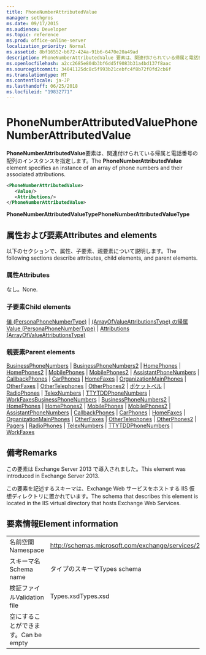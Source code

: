 ```yaml
---
title: PhoneNumberAttributedValue
manager: sethgros
ms.date: 09/17/2015
ms.audience: Developer
ms.topic: reference
ms.prod: office-online-server
localization_priority: Normal
ms.assetid: 8bf16552-b672-424a-91b6-6470e20a49ad
description: PhoneNumberAttributedValue 要素は、関連付けられている帰属と電話番号の配列のインスタンスを指定します。
ms.openlocfilehash: a2cc2685e804b3bf6dd5f9083b31a4bd137f8aac
ms.sourcegitcommit: 34041125dc8c5f993b21cebfc4f8b72f0fd2cb6f
ms.translationtype: MT
ms.contentlocale: ja-JP
ms.lasthandoff: 06/25/2018
ms.locfileid: "19832771"
---
```

# <a name="phonenumberattributedvalue"></a><span data-ttu-id="64616-103">PhoneNumberAttributedValue</span><span class="sxs-lookup"><span data-stu-id="64616-103">PhoneNumberAttributedValue</span></span>

<span data-ttu-id="64616-104">**PhoneNumberAttributedValue**要素は、関連付けられている帰属と電話番号の配列のインスタンスを指定します。</span><span class="sxs-lookup"><span data-stu-id="64616-104">The **PhoneNumberAttributedValue** element specifies an instance of an array of phone numbers and their associated attributions.</span></span> 
  
```XML
<PhoneNumberAttributedValue>
   <Value/>
   <Attributions/>
</PhoneNumberAttributedValue>
```

 <span data-ttu-id="64616-105">**PhoneNumberAttributedValueType**</span><span class="sxs-lookup"><span data-stu-id="64616-105">**PhoneNumberAttributedValueType**</span></span>
## <a name="attributes-and-elements"></a><span data-ttu-id="64616-106">属性および要素</span><span class="sxs-lookup"><span data-stu-id="64616-106">Attributes and elements</span></span>

<span data-ttu-id="64616-107">以下のセクションで、属性、子要素、親要素について説明します。</span><span class="sxs-lookup"><span data-stu-id="64616-107">The following sections describe attributes, child elements, and parent elements.</span></span>
  
### <a name="attributes"></a><span data-ttu-id="64616-108">属性</span><span class="sxs-lookup"><span data-stu-id="64616-108">Attributes</span></span>

<span data-ttu-id="64616-109">なし。</span><span class="sxs-lookup"><span data-stu-id="64616-109">None.</span></span>
  
### <a name="child-elements"></a><span data-ttu-id="64616-110">子要素</span><span class="sxs-lookup"><span data-stu-id="64616-110">Child elements</span></span>

<span data-ttu-id="64616-111">[値 (PersonaPhoneNumberType)](value-personaphonenumbertype.md) | [(ArrayOfValueAttributionsType) の帰属](attributions-arrayofvalueattributionstype.md)</span><span class="sxs-lookup"><span data-stu-id="64616-111">[Value (PersonaPhoneNumberType)](value-personaphonenumbertype.md) | [Attributions (ArrayOfValueAttributionsType)](attributions-arrayofvalueattributionstype.md)</span></span>
  
### <a name="parent-elements"></a><span data-ttu-id="64616-112">親要素</span><span class="sxs-lookup"><span data-stu-id="64616-112">Parent elements</span></span>

<span data-ttu-id="64616-113">[BusinessPhoneNumbers](businessphonenumbers.md) | [BusinessPhoneNumbers2](businessphonenumbers2.md) | [HomePhones](homephones.md) | [HomePhones2](homephones2.md) | [MobilePhones](mobilephones.md) | [MobilePhones2](mobilephones2.md) | [AssistantPhoneNumbers](assistantphonenumbers.md)  |  [CallbackPhones](callbackphones.md) | [CarPhones](carphones.md) | [HomeFaxes](homefaxes.md) | [OrganizationMainPhones](organizationmainphones.md) | [OtherFaxes](otherfaxes.md) | [OtherTelephones](othertelephones.md)  |  [OtherPhones2](otherphones2.md) | [ポケットベル](pagers.md) | [RadioPhones](radiophones.md) | [TelexNumbers](telexnumbers.md) | [TTYTDDPhoneNumbers](ttytddphonenumbers.md) | [WorkFaxes](workfaxes.md)</span><span class="sxs-lookup"><span data-stu-id="64616-113">[BusinessPhoneNumbers](businessphonenumbers.md) | [BusinessPhoneNumbers2](businessphonenumbers2.md) | [HomePhones](homephones.md) | [HomePhones2](homephones2.md) | [MobilePhones](mobilephones.md) | [MobilePhones2](mobilephones2.md) | [AssistantPhoneNumbers](assistantphonenumbers.md) | [CallbackPhones](callbackphones.md) | [CarPhones](carphones.md) | [HomeFaxes](homefaxes.md) | [OrganizationMainPhones](organizationmainphones.md) | [OtherFaxes](otherfaxes.md) | [OtherTelephones](othertelephones.md) | [OtherPhones2](otherphones2.md) | [Pagers](pagers.md) | [RadioPhones](radiophones.md) | [TelexNumbers](telexnumbers.md) | [TTYTDDPhoneNumbers](ttytddphonenumbers.md) | [WorkFaxes](workfaxes.md)</span></span>
  
## <a name="remarks"></a><span data-ttu-id="64616-114">備考</span><span class="sxs-lookup"><span data-stu-id="64616-114">Remarks</span></span>

<span data-ttu-id="64616-115">この要素は Exchange Server 2013 で導入されました。</span><span class="sxs-lookup"><span data-stu-id="64616-115">This element was introduced in Exchange Server 2013.</span></span>
  
<span data-ttu-id="64616-116">この要素を記述するスキーマは、Exchange Web サービスをホストする IIS 仮想ディレクトリに置かれています。</span><span class="sxs-lookup"><span data-stu-id="64616-116">The schema that describes this element is located in the IIS virtual directory that hosts Exchange Web Services.</span></span>
  
## <a name="element-information"></a><span data-ttu-id="64616-117">要素情報</span><span class="sxs-lookup"><span data-stu-id="64616-117">Element information</span></span>

|||
|:-----|:-----|
|<span data-ttu-id="64616-118">名前空間</span><span class="sxs-lookup"><span data-stu-id="64616-118">Namespace</span></span>  <br/> |http://schemas.microsoft.com/exchange/services/2006/types  <br/> |
|<span data-ttu-id="64616-119">スキーマ名</span><span class="sxs-lookup"><span data-stu-id="64616-119">Schema name</span></span>  <br/> |<span data-ttu-id="64616-120">タイプのスキーマ</span><span class="sxs-lookup"><span data-stu-id="64616-120">Types schema</span></span>  <br/> |
|<span data-ttu-id="64616-121">検証ファイル</span><span class="sxs-lookup"><span data-stu-id="64616-121">Validation file</span></span>  <br/> |<span data-ttu-id="64616-122">Types.xsd</span><span class="sxs-lookup"><span data-stu-id="64616-122">Types.xsd</span></span>  <br/> |
|<span data-ttu-id="64616-123">空にすることができます。</span><span class="sxs-lookup"><span data-stu-id="64616-123">Can be empty</span></span>  <br/> ||
   

